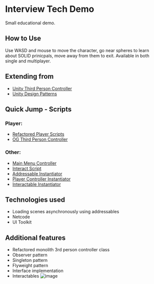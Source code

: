# Interview Tech Demo
Small educational demo.

## How to Use
Use WASD and mouse to move the character, go near spheres to learn about SOLID prinicpals, move away from them to exit. Available in both single and multiplayer.

## Extending from
- [Unity Third Person Controller](https://assetstore.unity.com/packages/essentials/starter-assets-thirdperson-updates-in-new-charactercontroller-pa-196526?srsltid=AfmBOoqvIsOoFsGqnJY6_LrtKc1UEwbI17N8BXxxux6a0p3WZgX4wC5X)
- [Unity Design Patterns](https://assetstore.unity.com/packages/essentials/tutorial-projects/level-up-your-code-with-design-patterns-and-solid-289616?srsltid=AfmBOoo1yzzEJk81iBWJnT2g8zU0QgPfhlVvohvhjxRWq8Mas6FF4ETF)

## Quick Jump - Scripts
### Player:
- [Refactored Player Scripts](https://github.com/mmadsoup/Floreo-Interview-Demo/tree/main/Floreo-Interview-Demo/Assets/Scripts/Player)
- [OG Third Person Controller](https://github.com/mmadsoup/Floreo-Interview-Demo/blob/main/Floreo-Interview-Demo/Assets/StarterAssets/ThirdPersonController/Scripts/ThirdPersonController.cs)

### Other:
- [Main Menu Controller](https://github.com/mmadsoup/Floreo-Interview-Demo/blob/main/Floreo-Interview-Demo/Assets/Scripts/UI/MainMenuCotroller.cs)
- [Interact Script](https://github.com/mmadsoup/Floreo-Interview-Demo/blob/main/Floreo-Interview-Demo/Assets/Scripts/Interactables/Interactable.cs)
- [Addressable Instantiator](https://github.com/mmadsoup/Floreo-Interview-Demo/blob/main/Floreo-Interview-Demo/Assets/Scripts/Addressables/AddressableInstantiator.cs)
- [Player Controller Instantiator](https://github.com/mmadsoup/Floreo-Interview-Demo/blob/main/Floreo-Interview-Demo/Assets/Scripts/Addressables/PlayerControllerInstantiator.cs)
- [Interactable Instantiator](https://github.com/mmadsoup/Floreo-Interview-Demo/blob/main/Floreo-Interview-Demo/Assets/Scripts/Interactables/InteractableInstantiator.cs)

## Technologies used
- Loading scenes asynchronously using addressables
- Netcode
- UI Toolkit

## Additional features
- Refactored monolith 3rd person controller class
- Observer pattern
- Singleton pattern
- Flyweight pattern
- Interface implementation
- Interactables
![image](https://github.com/user-attachments/assets/c405d7e2-5918-45c5-8217-006e6c539016)
